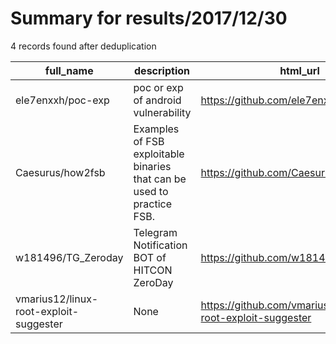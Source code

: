 
# Summary for results/2017/12/30
    
4 records found after deduplication

| full_name | description | html_url | matched_list | matched_count | pushed_at | size | stargazers_count | language | forks_count | vul_ids |
|----------------------------------------|------------------------------------------------------------------------|-----------------------------------------------------------|-----------------------|-----------------|---------------------------|--------|--------------------|------------|---------------|-----------|
| ele7enxxh/poc-exp | poc or exp of android vulnerability | https://github.com/ele7enxxh/poc-exp | ['vulnerability poc'] | 1 | 2017-12-30 05:12:42+00:00 | 163 | 378 | C++ | 116 | [] |
| Caesurus/how2fsb | Examples of FSB exploitable binaries that can be used to practice FSB. | https://github.com/Caesurus/how2fsb | ['exploit'] | 1 | 2017-12-30 03:24:46+00:00 | 33 | 30 | Python | 7 | [] |
| w181496/TG_Zeroday | Telegram Notification BOT of HITCON ZeroDay | https://github.com/w181496/TG_Zeroday | ['zeroday'] | 1 | 2017-12-30 02:03:58+00:00 | 2866 | 3 | Ruby | 0 | [] |
| vmarius12/linux-root-exploit-suggester | None | https://github.com/vmarius12/linux-root-exploit-suggester | ['exploit'] | 1 | 2017-12-30 09:26:52+00:00 | 11 | 0 | Shell | 0 | [] |
